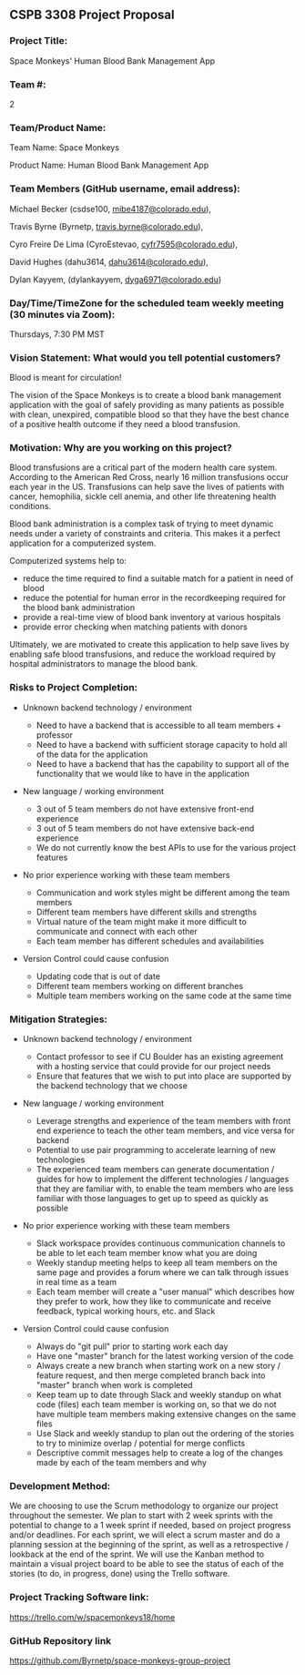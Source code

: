 ## CSPB 3308 Project Proposal


### Project Title: 
Space Monkeys' Human Blood Bank Management App

### Team #: 
2

### Team/Product Name: 
Team Name: Space Monkeys

Product Name: Human Blood Bank Management App

### Team Members (GitHub username, email address): 
Michael Becker (csdse100, mibe4187@colorado.edu), 

Travis Byrne (Byrnetp, travis.byrne@colorado.edu), 

Cyro Freire De Lima (CyroEstevao, cyfr7595@colorado.edu), 

David Hughes (dahu3614, dahu3614@colorado.edu), 

Dylan Kayyem, (dylankayyem, dyga6971@colorado.edu)

### Day/Time/TimeZone for the scheduled team weekly meeting (30 minutes via Zoom): 
Thursdays, 7:30 PM MST

### Vision Statement: What would you tell potential customers? 
Blood is meant for circulation!

The vision of the Space Monkeys is to create a blood bank management application with the goal of safely providing as many patients as possible with clean, unexpired, compatible blood so that they have the best chance of a positive health outcome if they need a blood transfusion.

### Motivation: Why are you working on this project?
Blood transfusions are a critical part of the modern health care system. According to the American Red Cross, nearly 16 million transfusions occur each year in the US. Transfusions can help save the lives of patients with cancer, hemophilia, sickle cell anemia, and other life threatening health conditions.

Blood bank administration is a complex task of trying to meet dynamic needs under a variety of constraints and criteria.
This makes it a perfect application for a computerized system.

Computerized systems help to:
- reduce the time required to find a suitable match for a patient in need of blood
- reduce the potential for human error in the recordkeeping required for the blood bank administration
- provide a real-time view of blood bank inventory at various hospitals
- provide error checking when matching patients with donors

Ultimately, we are motivated to create this application to help save lives by enabling safe blood transfusions, and reduce the workload required by hospital administrators to manage the blood bank.

### Risks to Project Completion:
- Unknown backend technology / environment
    - Need to have a backend that is accessible to all team members + professor
    - Need to have a backend with sufficient storage capacity to hold all of the data for the application
    - Need to have a backend that has the capability to support all of the functionality that we would like to have in the application
    
- New language / working environment
    - 3 out of 5 team members do not have extensive front-end experience
    - 3 out of 5 team members do not have extensive back-end experience
    - We do not currently know the best APIs to use for the various project features

- No prior experience working with these team members
    - Communication and work styles might be different among the team members
    - Different team members have different skills and strengths
    - Virtual nature of the team might make it more difficult to communicate and connect with each other
    - Each team member has different schedules and availabilities
    
- Version Control could cause confusion
    - Updating code that is out of date
    - Different team members working on different branches
    - Multiple team members working on the same code at the same time

### Mitigation Strategies:
- Unknown backend technology / environment
    - Contact professor to see if CU Boulder has an existing agreement with a hosting service that could provide for our project needs
    - Ensure that features that we wish to put into place are supported by the backend technology that we choose
    
- New language / working environment
    - Leverage strengths and experience of the team members with front end experience to teach the other team members, and vice versa for backend
    - Potential to use pair programming to accelerate learning of new technologies
    - The experienced team members can generate documentation / guides for how to implement the different technologies / languages that they are familiar with, to enable the team members who are less familiar with those languages to get up to speed as quickly as possible

- No prior experience working with these team members
    - Slack workspace provides continuous communication channels to be able to let each team member know what you are doing
    - Weekly standup meeting helps to keep all team members on the same page and provides a forum where we can talk through issues in real time as a team
    - Each team member will create a "user manual" which describes how they prefer to work, how they like to communicate and receive feedback, typical working hours, etc. and Slack

- Version Control could cause confusion
    - Always do "git pull" prior to starting work each day
    - Have one "master" branch for the latest working version of the code
    - Always create a new branch when starting work on a new story / feature request, and then merge completed branch back into "master" branch when work is completed
    - Keep team up to date through Slack and weekly standup on what code (files) each team member is working on, so that we do not have multiple team members making extensive changes on the same files
    - Use Slack and weekly standup to plan out the ordering of the stories to try to minimize overlap / potential for merge conflicts
    - Descriptive commit messages help to create a log of the changes made by each of the team members and why

### Development Method:
We are choosing to use the Scrum methodology to organize our project throughout the semester. 
We plan to start with 2 week sprints with the potential to change to a 1 week sprint if needed, based on project progress and/or deadlines. 
For each sprint, we will elect a scrum master and do a planning session at the beginning of the sprint, as well as a retrospective / lookback at the end of the sprint.
We will use the Kanban method to maintain a visual project board to be able to see the status of each of the stories (to do, in progress, done) using the Trello software.

### Project Tracking Software link:
https://trello.com/w/spacemonkeys18/home

### GitHub Repository link
https://github.com/Byrnetp/space-monkeys-group-project
